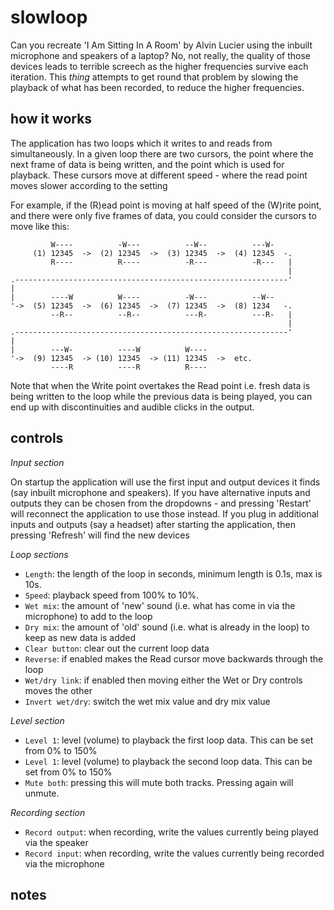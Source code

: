 # slowloop

Can you recreate 'I Am Sitting In A Room' by Alvin Lucier using the inbuilt microphone and speakers of a laptop?
No, not really, the quality of those devices leads to terrible screech as the higher frequencies survive each iteration.
This _thing_ attempts to get round that problem by slowing the playback of what has been recorded, to reduce the higher frequencies. 

## how it works

The application has two loops which it writes to and reads from simultaneously. In a given loop there are two cursors, the point where the next frame of data is being written, and the point which is used for playback. These cursors move at different speed - where the read point moves slower according to the setting

For example, if the (R)ead point is moving at half speed of the (W)rite point, and there were only five frames of data, you could consider the cursors to move like this:


             W----          -W---          --W--          ---W-
         (1) 12345  ->  (2) 12345  ->  (3) 12345  ->  (4) 12345  -.
             R----          R----          -R---          -R---   |
                                                                  |
    .-------------------------------------------------------------'
    |
    |        ----W          W----          -W---          --W--
    '->  (5) 12345  ->  (6) 12345  ->  (7) 12345  ->  (8) 1234   -.
             --R--          --R--          ---R-          ---R-   |
                                                                  |
    .-------------------------------------------------------------'
    |
    |        ---W-          ----W          W----
    '->  (9) 12345  -> (10) 12345  -> (11) 12345  ->  etc. 
             ----R          ----R          R----

Note that when the Write point overtakes the Read point i.e. fresh data is being written to the loop while the previous data is being played, you can end up with discontinuities and audible clicks in the output.

## controls

_Input section_

On startup the application will use the first input and output devices it finds (say inbuilt microphone and speakers). If you have alternative inputs and outputs they can be chosen from the dropdowns - and pressing 'Restart' will reconnect the application to use those instead. If you plug in additional inputs and outputs (say a headset) after starting the application, then pressing 'Refresh' will find the new devices

_Loop sections_

* `Length`: the length of the loop in seconds, minimum length is 0.1s, max is 10s.
* `Speed`: playback speed from 100% to 10%.
* `Wet mix`: the amount of 'new' sound (i.e. what has come in via the microphone) to add to the loop
* `Dry mix`: the amount of 'old' sound (i.e. what is already in the loop) to keep as new data is added
* `Clear button`: clear out the current loop data
* `Reverse`: if enabled makes the Read cursor move backwards through the loop
* `Wet/dry link`: if enabled then moving either the Wet or Dry controls moves the other
* `Invert wet/dry`: switch the wet mix value and dry mix value

_Level section_
* `Level 1`: level (volume) to playback the first loop data. This can be set from 0% to 150%
* `Level 1`: level (volume) to playback the second loop data. This can be set from 0% to 150%
* `Mute both`: pressing this will mute both tracks. Pressing again will unmute.

_Recording section_
* `Record output`: when recording, write the values currently being played via the speaker
* `Record input`: when recording, write the values currently being recorded via the microphone

## notes

